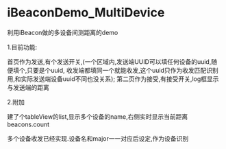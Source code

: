# iBeaconDemo_MultiDevice

利用iBeacon做的多设备间测距离的demo

1.目前功能:

首页作为发送,有个发送开关,(一个区域内,发送端UUID可以填任何设备的uuid,随便填个,只要是个uuid, 收发端都填同一个就能收发,这个uuid只作为收发匹配识别用,和实际发送端设备uuid不同也没关系);
第二页作为接受,有接受开关,log框显示与发送端的距离

2.附加

建了个tableView的list,显示多个设备的name,右侧实时显示当前距离
beacons.count

多个设备收发已经实现.设备名和major一一对应后设定,作为设备识别

